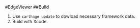 #EdgeViewer
##Build
1. Use `carthage update` to dowload necessary framework data.
2. Build with Xcode.